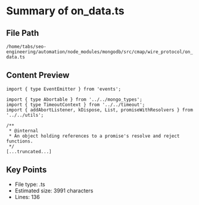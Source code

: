 # Summary of on_data.ts
  
## File Path
`/home/tabs/seo-engineering/automation/node_modules/mongodb/src/cmap/wire_protocol/on_data.ts`

## Content Preview
```
import { type EventEmitter } from 'events';

import { type Abortable } from '../../mongo_types';
import { type TimeoutContext } from '../../timeout';
import { addAbortListener, kDispose, List, promiseWithResolvers } from '../../utils';

/**
 * @internal
 * An object holding references to a promise's resolve and reject functions.
 */
[...truncated...]
```

## Key Points
- File type: .ts
- Estimated size: 3991 characters
- Lines: 136

